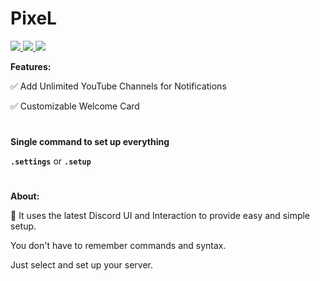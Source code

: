 
# PixeL

<a href="https://top.gg/bot/848304171814879273">
  <img src="https://top.gg/api/widget/servers/848304171814879273.svg?noavatar=true">
  <img src="https://top.gg/api/widget/upvotes/848304171814879273.svg?noavatar=true">
  <img src="https://top.gg/api/widget/owner/848304171814879273.svg?noavatar=true">
</a>


**Features:**

 ✅ Add Unlimited YouTube Channels for Notifications

 ✅ Customizable Welcome Card
 
 #

**Single command to set up everything**

   **` .settings `** 
        or
   **` .setup `** 
   
#

**About:**

🤖 It uses the latest Discord UI and Interaction to provide easy and simple setup. 

You don't have to remember commands and syntax. 

Just select and set up your server.
